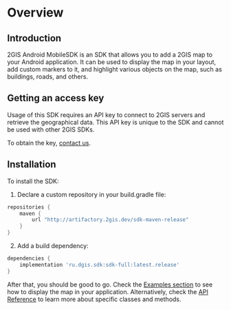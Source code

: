 # Overview

## Introduction
2GIS Android MobileSDK is an SDK that allows you to add a 2GIS map to your Android application. It can be used to display the map in your layout, add custom markers to it, and highlight various objects on the map, such as buildings, roads, and others.


## Getting an access key

Usage of this SDK requires an API key to connect to 2GIS servers and retrieve the geographical data. This API key is unique to the SDK and cannot be used with other 2GIS SDKs. 

To obtain the key, [contact us](https://dev.2gis.ru/order/).


## Installation

To install the SDK:

1. Declare a custom repository in your build.gradle file:
```gradle
repositories {
    maven {
        url "http://artifactory.2gis.dev/sdk-maven-release"
    }
}
```
2. Add a build dependency:
```gradle
dependencies {
    implementation 'ru.dgis.sdk:sdk-full:latest.release'
}
```

After that, you should be good to go. Check the [Examples section](/ru/android/native/maps/examples) to see how to display the map in your application. Alternatively, check the [API Reference](/ru/android/native/maps/reference/DGis) to learn more about specific classes and methods.
